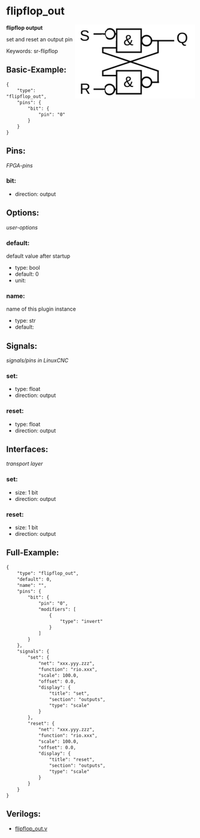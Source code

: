# flipflop_out

<img align="right" width="320" src="image.png">

**flipflop output**

set and reset an output pin

Keywords: sr-flipflop

## Basic-Example:
```
{
    "type": "flipflop_out",
    "pins": {
        "bit": {
            "pin": "0"
        }
    }
}
```

## Pins:
*FPGA-pins*
### bit:

 * direction: output


## Options:
*user-options*
### default:
default value after startup

 * type: bool
 * default: 0
 * unit: 

### name:
name of this plugin instance

 * type: str
 * default: 


## Signals:
*signals/pins in LinuxCNC*
### set:

 * type: float
 * direction: output

### reset:

 * type: float
 * direction: output


## Interfaces:
*transport layer*
### set:

 * size: 1 bit
 * direction: output

### reset:

 * size: 1 bit
 * direction: output


## Full-Example:
```
{
    "type": "flipflop_out",
    "default": 0,
    "name": "",
    "pins": {
        "bit": {
            "pin": "0",
            "modifiers": [
                {
                    "type": "invert"
                }
            ]
        }
    },
    "signals": {
        "set": {
            "net": "xxx.yyy.zzz",
            "function": "rio.xxx",
            "scale": 100.0,
            "offset": 0.0,
            "display": {
                "title": "set",
                "section": "outputs",
                "type": "scale"
            }
        },
        "reset": {
            "net": "xxx.yyy.zzz",
            "function": "rio.xxx",
            "scale": 100.0,
            "offset": 0.0,
            "display": {
                "title": "reset",
                "section": "outputs",
                "type": "scale"
            }
        }
    }
}
```

## Verilogs:
 * [flipflop_out.v](flipflop_out.v)
